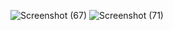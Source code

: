 ![Screenshot (67)](https://github.com/deshashrikakade/Load-Balancer/assets/119559216/0e612a6b-c5a2-4c6c-b40c-4842fa05407b)
![Screenshot (71)](https://github.com/deshashrikakade/Load-Balancer/assets/119559216/e3587613-6996-4a28-a2e8-a1299d2901cc)
